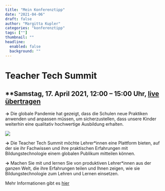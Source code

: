 ```yaml
---
title: "Mein Konferenztipp"
date: "2021-04-06"
draft: false
author: "Margitta Kupler"
categories: "konferenztipp"
tags: [""]
thumbnail: ""
headline:
  enabled: false
  background: ""
---
```


# **Teacher Tech Summit**

## **Samstag, 17. April 2021, 12:00 – 15:00 Uhr, [live übertragen](https://www.timeanddate.com/)

**→** Die globale Pandemie hat gezeigt, dass die Schulen neue Praktiken
anwenden und anpassen müssen, um sicherzustellen, dass unsere Kinder weiterhin
eine qualitativ hochwertige Ausbildung erhalten.

<!--more-->

![](https://img.evbuc.com/https%3A%2F%2Fcdn.evbuc.com%2Fimages%2F123385025%2F504027225927%2F1%2Foriginal.20210117-173319?w=800&auto=format%2Ccompress&q=75&sharp=10&rect=0%2C0%2C2160%2C1080&s=62009fb849d16e63d4505b7e470350a2)

**→** Die Teacher Tech Summit möchte Lehrer*innen eine Plattform bieten, auf
der sie ihr Fachwissen und ihre praktischen Erfahrungen mit
Bildungstechnologie einem globalen Publikum mitteilen können.

**→** Machen Sie mit und lernen Sie von produktiven Lehrer*innen aus der
ganzen Welt, die ihre Erfahrungen teilen und Ihnen zeigen, wie sie
Bildungstechnologie zum Lehren und Lernen einsetzen.

Mehr Informationen gibt es [hier](https://t4.education/events/teacher-tech-summit/ "Teacher-Tech-Summit")


